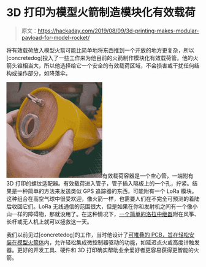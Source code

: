 # 3D 打印为模型火箭制造模块化有效载荷

> 原文：<https://hackaday.com/2019/08/09/3d-printing-makes-modular-payload-for-model-rocket/>

将有效载荷放入模型火箭可能比简单地将东西推到一个开放的地方更复杂，所以[concretedog]投入了一些工作来为他目前的火箭制作模块化有效载荷管。他的火箭头锥相当大，所以他选择给它一个安全的有效载荷区域，不会损害或干扰任何结构或操作部分，如降落伞。

![](img/950df3d42fb76f8512afd3c8f27b7eeb.png)有效载荷容器是一个空心管，一端附有 3D 打印的螺纹适配器。有效载荷进入管子，管子插入隔板上的一个孔，拧紧。结果是一种简单的方法来发送类似 GPS 追踪器的东西，可能附有一个 LoRa 模块。这种组合在高空气球中很受欢迎，像火箭一样，也需要人们在不完全可预测的着陆后收回它们。LoRa 无线通信的范围很大，但是如果在你和发射机之间有一个像小山一样的障碍物，那就没用了。在这种情况下，[一个简单的洛拉中继器](https://hackaday.com/2019/05/02/simple-self-contained-lora-repeater-in-about-an-hour/)附在风筝、长杆或无人机上就可以拯救这一天。

我们以前见过[concretedog]的工作，当时他设计了[可堆叠的 PCB，旨在轻松安装在模型火箭体](https://hackaday.com/2018/02/24/these-small-pcbs-are-made-for-model-rocketry/)内，允许轻松集成微控制器驱动的功能，如延迟点火或高度计触发器。更好的开发工具、硬件和 3D 打印确实帮助业余爱好者更容易获得更智能的火箭。